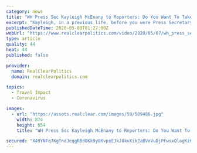 ```yaml
---
category: news
title: "WH Press Sec Kayleigh McEnany to Reporters: Do You Want To Take Back Downplaying Coronavirus?"
excerpt: "Kayleigh, in a previous life, before you were Press Secretary, you worked for the campaign. And you made a comment, I believe, on Fox, in which you said, \"President Trump will not allow the coronavirus to come to this country."
publishedDateTime: 2020-05-08T01:27:00Z
webUrl: "https://www.realclearpolitics.com/video/2020/05/07/wh_press_sec_kayleigh_mcenany_to_reporters_do_you_want_to_take_back_downplaying_coronavirus.html"
type: article
quality: 44
heat: 44
published: false

provider:
  name: RealClearPolitics
  domain: realclearpolitics.com

topics:
  - Travel Impact
  - Coronavirus

images:
  - url: "https://assets.realclear.com/images/50/509486.jpg"
    width: 874
    height: 654
    title: "WH Press Sec Kayleigh McEnany to Reporters: Do You Want To Take Back Downplaying Coronavirus?"

secured: "X49YNFq7KgTndJeqgRBdOKk9y8KvpeEJkJ8kvXikZaBVnVuDjPFwsxQlogKz6lIJmE6O2m1px1+TFVCWkHNJu3ZOifkTg6ERyyXM/l11PvY+QiKXl6u8lDam+eiTZMSJukwBM1jeo0KEQT5450Qv2UAC9wsfzV1zHnJQGwPejdwnUI9nAnK0BH5RFaZMtvWGZvodR54jjRpFJp0VNr2rqwmNgxCL65MFzI96i1oHqq1FAQvKWp9+e/POJOTuhlJi0BIKCYDT/6j8RsFjl3wFm4s43EZEfZNBmuzkhrDza4FAn5dIE7ZCTePQPyjoKvnu;8sjCkcTiYZ2O4i3rJTKXiw=="
---
```


